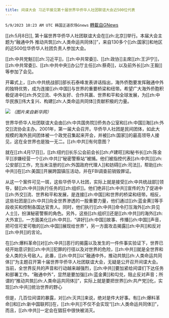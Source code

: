 ```yaml
---
title: 间谍大会 习近平接见第十届世界华侨华人社团联谊大会近500位代表
---
```

`5/9/2023 10:23 AM UTC 韩国正道农场Gnews` [轉載自GNews](https://gnews.org/articles/1286034)

[[zh:5月8日]], 第十届世界华侨华人社团联谊大会在[[zh:北京]]举行。本届大会主题为“融通中外 推动共筑[[zh:人类命运共同体]]”，来自130多个[[zh:国家]]和地区的近500位华侨华人社团负责人参加大会。

[[zh:中共党魁]][[zh:习近平]]，[[zh:中共常委]]、[[zh:政协]]主席[[zh:王沪宁]]，[[zh:中共常委]]、[[zh:中共中央]]办公厅主任[[zh:蔡奇]]，以及前外长[[zh:王毅]]等参加了会见。

开幕式上，[[zh:中共统战部]]部长石泰峰发表讲话指出，海外侨胞要发挥融通中外的独特优势，成为连接[[zh:中国]]与世界的重要桥梁和纽带。希望广大海外侨胞积极促进中[[zh:外交]]流、中外友好、合作共赢、世界和平和全球发展，为[[zh:中华民族]]伟大复兴、构建[[zh:人类命运共同体]]贡献积极的力量。

![](https://i.imgur.com/vhDhTBo.jpg)
*（图片来自新华网）*

世界华侨华人社团联谊大会由[[zh:中共国务院]]侨务办公室和[[zh:中国]]海[[zh:外交]]流协会主办。2001年，第一届大会召开。华侨华人社团是民间团体，如此大规模的海外民间团体被一个政党召集起来开会，并被[[zh:国家]]的最高领导人接见，这在全世界也是独一无二。[[zh:中共]]有何意图？

就在[[zh:4月17日]]，[[zh:纽约]]长乐公会前会长[[zh:卢建旺]]和秘书长[[zh:陈金平]]涉嫌经营一个[[zh:中共]]“秘密警察站”被捕。他们被指控代表[[zh:中共]][[zh:公安部]]工作，充当未注册的[[zh:外国政府代理人]]和妨碍[[zh:司法]]，帮助[[zh:中共]]在[[zh:美国]]开展跨国镇压活动，并在FBI调查前销毁罪证。

从这一个案件可见一斑，这些华侨华人社团，实际上就是接受[[zh:中共统战部]]领导，替[[zh:中共]]执行任务的[[zh:组织]]。他们绝非[[zh:中共]]宣传的为了促进中[[zh:外交]]流、世界和平和发展，是连接[[zh:中国]]和世界的桥梁和纽带。相反，这些社团是[[zh:中共]]向全世界渗透的一股重要力量，他们通过[[zh:蓝金黄]]等手段收买和控制各国达官贵人。同时，他们执行[[zh:中共]]命令打压海外[[zh:异见人士]]，扮演秘密警察的角色。另外，这些[[zh:组织]]还是[[zh:中共]]的海外[[zh:大外宣]]，一方面美化[[zh:中共]]，“讲好[[zh:中国]]故事、传播[[zh:中国]]声音，把可信可爱可敬的[[zh:中国]]展现给世界”，另一方面攻击揭露[[zh:中共]]和反对[[zh:中共]]的言论。

在[[zh:爆料革命]]对[[zh:中共]]恶行的揭露以及发生的一件件事实验证下，世界已经开始意识到[[zh:中共]]犯罪的行径以及对世界的危险，[[zh:中共]]就是全世界和全人类的头号敌人。此番，[[zh:中共]]以“融通中外，推动共筑[[zh:人类命运共同体]]”为主题召开第十届世界华侨华人社团联谊大会，无疑是公开召开间谍大会。当前，全世界反共的声音和行动越来越强烈，[[zh:中共]]要加紧给间谍们下达任务和部署工作。“融通中外”，显然是要加强[[zh:蓝金黄]]和勾兑，阻止反对声音；所谓的“推动共筑[[zh:人类命运共同体]]”，实际上就是要把世界[[zh:共产党]]化，实现[[zh:中共]]统治世界的野心

但是，几百位间谍的暴露，对[[zh:灭共]]来说，绝对是件大好事。有[[zh:爆料革命]]和[[zh:新中国联邦]]在，[[zh:中共]]不仅不会实现“[[zh:人类命运共同体]]”，而且，[[zh:中共]]一定会在猖狂中很快被消灭。

